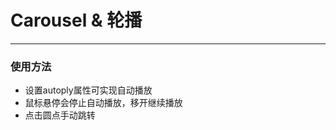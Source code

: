 # Carousel & 轮播
***

### 使用方法
  * 设置autoply属性可实现自动播放
  * 鼠标悬停会停止自动播放，移开继续播放
  * 点击圆点手动跳转
  
<carousel-demo></carousel-demo>